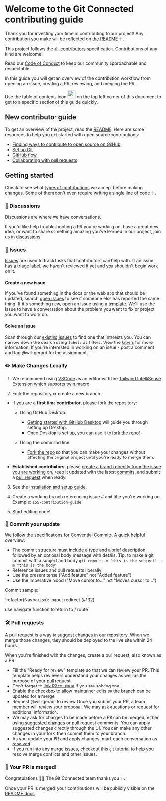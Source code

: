 # Welcome to the Git Connected contributing guide

Thank you for investing your time in contributing to our project! Any contribution you make will be reflected on [the README](https://github.com/wil-gerard/git-connected#readme) :sparkles:.

This project follows the [all-contributors](https://github.com/all-contributors/all-contributors) specification. Contributions of any kind are welcome!

Read our [Code of Conduct](./CODE_OF_CONDUCT.md) to keep our community approachable and respectable.

In this guide you will get an overview of the contribution workflow from opening an issue, creating a PR, reviewing, and merging the PR.

Use the table of contents icon <img src="https://user-images.githubusercontent.com/74286884/168380368-d5d0a971-37a5-4107-b479-671150aa002f.png" width="25" height="25" /> on the top left corner of this document to get to a specific section of this guide quickly.

## New contributor guide

To get an overview of the project, read the [README](README.md). Here are some resources to help you get started with open source contributions:

- [Finding ways to contribute to open source on GitHub](https://docs.github.com/en/get-started/exploring-projects-on-github/finding-ways-to-contribute-to-open-source-on-github)
- [Set up Git](https://docs.github.com/en/get-started/quickstart/set-up-git)
- [GitHub flow](https://docs.github.com/en/get-started/quickstart/github-flow)
- [Collaborating with pull requests](https://docs.github.com/en/github/collaborating-with-pull-requests)

## Getting started

 Check to see what [types of contributions](https://allcontributors.org/docs/en/emoji-key) we accept before making changes. Some of them don't even require writing a single line of code ✨.

### :mega: Discussions
Discussions are where we have conversations.

If you'd like help troubleshooting a PR you're working on, have a great new idea, or want to share something amazing you've learned in our project, join us in [discussions](https://github.com/wil-gerard/git-connected/discussions).

### :lady_beetle: Issues
[Issues](https://github.com/wil-gerard/git-connected/issues) are used to track tasks that contributors can help with. If an issue has a triage label, we haven't reviewed it yet and you shouldn't begin work on it.

#### Create a new issue

If you've found something in the docs or the web app that should be updated, search [open issues](https://github.com/wil-gerard/git-connected/issues) to see if someone else has reported the same thing. If it's something new, open an issue using a [template](https://github.com/wil-gerard/git-connected/issues/new/choose). We'll use the issue to have a conversation about the problem you want to fix or project you want to work on.

#### Solve an issue

Scan through our [existing issues](https://github.com/wil-gerard/git-connected/issues) to find one that interests you. You can narrow down the search using `labels` as filters. View the [labels](https://github.com/wil-gerard/git-connected/labels) for more information. If you're interested in working on an issue - post a comment and tag @wil-gerard for the assignment.

### :pencil2: Make Changes Locally

1. We recommend using [VSCode](https://code.visualstudio.com/) as an editor with the [Tailwind IntelliSense Extension which supports twin.macro](https://marketplace.visualstudio.com/items?itemName=lightyen.tailwindcss-intellisense-twin)

2. Fork the repository or create a new branch.
- If you are a **first time contributor**, please fork the repository:
    - Using GitHub Desktop:
        - [Getting started with GitHub Desktop](https://docs.github.com/en/desktop/installing-and-configuring-github-desktop/getting-started-with-github-desktop) will guide you through setting up Desktop.
        - Once Desktop is set up, you can use it to [fork the repo](https://docs.github.com/en/desktop/contributing-and-collaborating-using-github-desktop/cloning-and-forking-repositories-from-github-desktop)!

    - Using the command line:
        - [Fork the repo](https://docs.github.com/en/github/getting-started-with-github/fork-a-repo#fork-an-example-repository) so that you can make your changes without affecting the original project until you're ready to merge them.

- **Established contributors**, please [create a branch directly from the issue you are working on,](https://github.blog/changelog/2022-03-02-create-a-branch-for-an-issue/) keep it updated with the latest [commits,](#commit-you-update) and submit a [pull request](#pull-requests) when ready.

3. See the [installation and setup guide](https://github.com/wil-gerard/git-connected#installation-and-local-development).

4. Create a working branch referencing issue # and title you're working on. Example: `155-contribution-guide` 

5. Start editing code!

### :scroll: Commit your update

We follow the specifications for [Convential Commits.](https://www.conventionalcommits.org/en/v1.0.0/) A quick helpful overview:
- The commit structure must include a type and a brief description followed by an optional body message with details. Tip: to make a git commit with a subject and body `git commit -m "this is the subject" -m "this is the body"`
- Reference issues and pull requests liberally
- Use the present tense ("Add feature" not "Added feature")
- Use the imperative mood ("Move cursor to..." not "Moves cursor to...")

 Commit sample:

`refactor(Navbar.tsx): logout redirect (#132)

use navigate function to return to / route`

### :hammer_and_wrench: Pull requests

A [pull request](https://docs.github.com/en/github/collaborating-with-issues-and-pull-requests/about-pull-requests) is a way to suggest changes in our repository. When we merge those changes, they should be deployed to the live site within 24 hours.

When you're finished with the changes, create a pull request, also known as a PR.
- Fill the "Ready for review" template so that we can review your PR. This template helps reviewers understand your changes as well as the purpose of your pull request. 
- Don't forget to [link PR to issue](https://docs.github.com/en/issues/tracking-your-work-with-issues/linking-a-pull-request-to-an-issue) if you are solving one.
- Enable the checkbox to [allow maintainer edits](https://docs.github.com/en/github/collaborating-with-issues-and-pull-requests/allowing-changes-to-a-pull-request-branch-created-from-a-fork) so the branch can be updated for a merge.
- Request @wil-gerard to review
Once you submit your PR, a team member will review your proposal. We may ask questions or request for additional information.
- We may ask for changes to be made before a PR can be merged, either using [suggested changes](https://docs.github.com/en/github/collaborating-with-issues-and-pull-requests/incorporating-feedback-in-your-pull-request) or pull request comments. You can apply suggested changes directly through the UI. You can make any other changes in your fork, then commit them to your branch.
- As you update your PR and apply changes, mark each conversation as [resolved](https://docs.github.com/en/github/collaborating-with-issues-and-pull-requests/commenting-on-a-pull-request#resolving-conversations).
- If you run into any merge issues, checkout this [git tutorial](https://lab.github.com/githubtraining/managing-merge-conflicts) to help you resolve merge conflicts and other issues.

### :tada: Your PR is merged!

Congratulations :tada::tada: The Git Connected team thanks you :sparkles:. 

Once your PR is merged, your contributions will be publicly visible on the [README docs](https://github.com/wil-gerard/git-connected#contributors).
